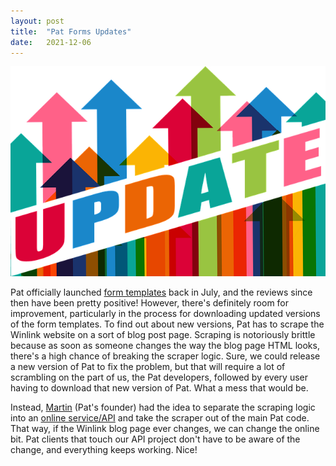 ```yaml
---
layout: post
title:  "Pat Forms Updates"
date:   2021-12-06
---
```

![Update](/assets/update.png)

Pat officially launched [form templates](https://k0swe.radio/2021/07/10/pat-forms.html) back in
July, and the reviews since then have been pretty positive! However, there's definitely room for
improvement, particularly in the process for downloading updated versions of the form templates. To
find out about new versions, Pat has to scrape the Winlink website on a sort of blog post page.
Scraping is notoriously brittle because as soon as someone changes the way the blog page HTML looks,
there's a high chance of breaking the scraper logic. Sure, we could release a new version of Pat to
fix the problem, but that will require a lot of scrambling on the part of us, the Pat developers,
followed by every user having to download that new version of Pat. What a mess that would be.

Instead, [Martin](https://github.com/martinhpedersen) (Pat's founder) had the idea to separate the
scraping logic into an [online service/API](https://github.com/la5nta/pat-api) and take the scraper
out of the main Pat code. That way, if the Winlink blog page ever changes, we can change the online
bit. Pat clients that touch our API project don't have to be aware of the change, and everything
keeps working. Nice!
